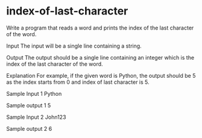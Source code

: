 # index-of-last-character

Write a program that reads a word and prints the index of the last character of the word.

Input 
The input will be a single line containing a string.

Output 
The output should be a single line containing an integer which is the index of the last character of the word.

Explanation 
For example, if the given word is Python, the output should be 5 as the index starts from 0 and index of last character is 5.

Sample Input 1 
Python 

Sample output 1
5 

Sample Input 2 
John123 

Sample output 2 
6 


